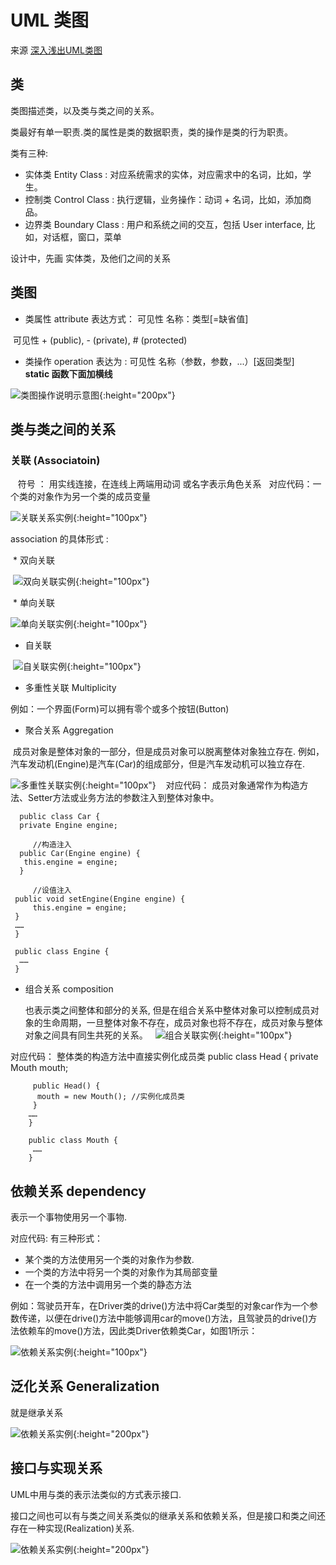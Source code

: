 # UML 类图

来源 [深入浅出UML类图](http://www.uml.org.cn/oobject/201211231.asp)

## 类

类图描述类，以及类与类之间的关系。

类最好有单一职责.类的属性是类的数据职责，类的操作是类的行为职责。

类有三种:

* 实体类 Entity Class : 对应系统需求的实体，对应需求中的名词，比如，学生。
* 控制类 Control Class : 执行逻辑，业务操作：动词 + 名词，比如，添加商品。
* 边界类 Boundary Class : 用户和系统之间的交互，包括 User interface, 比如，对话框，窗口，菜单

设计中，先画 实体类，及他们之间的关系

## 类图

* 类属性 attribute 表达方式： 可见性 名称：类型[=缺省值]

  可见性 + (public), - (private), # (protected)

* 类操作 operation 表达为 : 可见性 名称（参数，参数，...）[返回类型]
  
  **static 函数下面加横线**
 
 ![类图操作说明示意图](http://www.uml.org.cn/oobject/images/2012112312.jpg){:height="200px"}

## 类与类之间的关系

### 关联 (Associatoin)
  
  符号 ： 用实线连接，在连线上两端用动词 或名字表示角色关系
  
  对应代码：一个类的对象作为另一个类的成员变量
  
  ![关联关系实例](http://www.uml.org.cn/oobject/images/2012112314.jpg){:height="100px"}
  
  association 的具体形式 :
  
  * 双向关联
  
  ![双向关联实例](http://www.uml.org.cn/oobject/images/2012112315.jpg){:height="100px"}
  
  * 单向关联
  
  ![单向关联实例](http://www.uml.org.cn/oobject/images/2012112315.jpg){:height="100px"}

  * 自关联
  
  ![自关联实例](http://www.uml.org.cn/oobject/images/2012112317.jpg){:height="100px"}
  
  * 多重性关联 Multiplicity
  
  例如：一个界面(Form)可以拥有零个或多个按钮(Button)
  
  *  聚合关系 Aggregation
  
  成员对象是整体对象的一部分，但是成员对象可以脱离整体对象独立存在. 例如，汽车发动机(Engine)是汽车(Car)的组成部分，但是汽车发动机可以独立存在.
  
  ![多重性关联实例](http://www.uml.org.cn/oobject/images/2012112319.jpg){:height="100px"}
  
  对应代码： 成员对象通常作为构造方法、Setter方法或业务方法的参数注入到整体对象中。
  
      public class Car {
      private Engine engine;

         //构造注入
      public Car(Engine engine) {
       this.engine = engine;
      }

         //设值注入
     public void setEngine(Engine engine) {
         this.engine = engine;
     }
     ……
     }

     public class Engine {
      ……
     } 
 
 * 组合关系 composition 
 
   也表示类之间整体和部分的关系, 但是在组合关系中整体对象可以控制成员对象的生命周期，一旦整体对象不存在，成员对象也将不存在，成员对象与整体对象之间具有同生共死的关系。
  
 ![组合关联实例](http://www.uml.org.cn/oobject/images/20121123110.jpg){:height="100px"}
 
 对应代码： 整体类的构造方法中直接实例化成员类
        public class Head {
         private Mouth mouth;

         public Head() {
          mouth = new Mouth(); //实例化成员类
         }
        ……
        }

        public class Mouth {
         ……
        } 

## 依赖关系 dependency

表示一个事物使用另一个事物.

对应代码: 有三种形式：
 
 * 某个类的方法使用另一个类的对象作为参数.
 * 一个类的方法中将另一个类的对象作为其局部变量
 * 在一个类的方法中调用另一个类的静态方法
 
例如：驾驶员开车，在Driver类的drive()方法中将Car类型的对象car作为一个参数传递，以便在drive()方法中能够调用car的move()方法，且驾驶员的drive()方法依赖车的move()方法，因此类Driver依赖类Car，如图1所示：

 ![依赖关系实例](http://www.uml.org.cn/oobject/images/.jpg){:height="100px"}

## 泛化关系 Generalization

就是继承关系

 ![依赖关系实例](http://www.uml.org.cn/oobject/images/20121123112.jpg){:height="200px"}
 
## 接口与实现关系

UML中用与类的表示法类似的方式表示接口.

接口之间也可以有与类之间关系类似的继承关系和依赖关系，但是接口和类之间还存在一种实现(Realization)关系.

 ![依赖关系实例](http://www.uml.org.cn/oobject/images/20121123114.jpg){:height="200px"}


